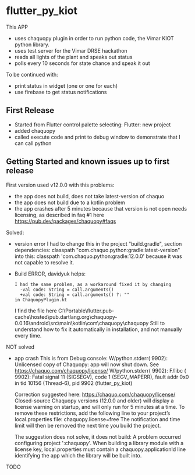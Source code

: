 # flutter_py_kiot
This APP
* uses chaquopy plugin in order to run python code, the Vimar KIOT python library.
* uses test server for the Vimar DRSE hackathon
* reads all lights of the plant and speaks out status
* polls every 10 seconds for state chance and speak it out

To be continued with:
* print status in widget (one or one for each)
* use firebase to get status notifications

## First Release
* Started from Flutter control palette selecting: Flutter: new project
* added chaquopy
* called execute code and print to debug window to demonstrate that I can call python

## Getting Started and known issues up to first release
First version used v12.0.0 with this problems:
* the app does not build, does not take latest-version of chaquo
* the app does not build due to a kotlin problem
* the app crashes after 5 minutes because that version is not open needs licensing, as described in faq #1 here https://pub.dev/packages/chaquopy#faqs

Solved:
* version error
    I had to change this in the project "build.gradle", section dependencies:
        classpath "com.chaquo.python:gradle:latest-version"
    into this:
        classpath 'com.chaquo.python:gradle:12.0.0'
    because it was not capable to resolve it.
* Build ERROR, davidyuk helps:
    
      I had the same problem, as a workaround fixed it by changing
        -val code: String = call.arguments()
        +val code: String = call.arguments() ?: ""
      in ChaquopyPlugin.kt
    
    I find the file here C:\Portable\flutter\.pub-cache\hosted\pub.dartlang.org\chaquopy-0.0.16\android\src\main\kotlin\com\chaquopy\chaquopy
    Still to understand how to fix it automatically in installation, and not manually every time.

NOT solved
* app crash
    This is from Debug console:
        W/python.stderr( 9902): Unlicensed copy of Chaquopy: app will now shut down. See https://chaquo.com/chaquopy/license/
        W/python.stderr( 9902):
        F/libc    ( 9902): Fatal signal 11 (SIGSEGV), code 1 (SEGV_MAPERR), fault addr 0x0 in tid 10156 (Thread-6), pid 9902 (flutter_py_kiot)

    Correction suggested here: https://chaquo.com/chaquopy/license/
    Closed-source Chaquopy versions (12.0.0 and older) will display a license warning on startup, and will only run for 5 minutes at a time. To remove these restrictions, add the following line to your project’s local.properties file:
        chaquopy.license=free
    The notification and time limit will then be removed the next time you build the project.

    The suggestion does not solve, it does not build:
        A problem occurred configuring project ':chaquopy'.
        When building a library module with a license key, local.properties must contain a chaquopy.applicationId line identifying the app which the library will be built into.

TODO

